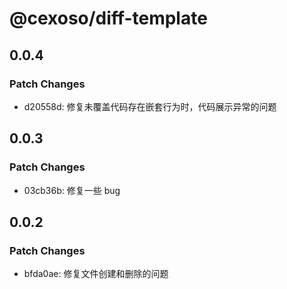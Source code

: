 # @cexoso/diff-template

## 0.0.4

### Patch Changes

- d20558d: 修复未覆盖代码存在嵌套行为时，代码展示异常的问题

## 0.0.3

### Patch Changes

- 03cb36b: 修复一些 bug

## 0.0.2

### Patch Changes

- bfda0ae: 修复文件创建和删除的问题

